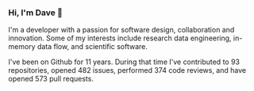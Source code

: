### Hi, I'm Dave 👋

I'm a developer with a passion for software design, collaboration and innovation. Some of my interests include research data engineering, in-memory data flow, and scientific software.

I've been on Github for 11 years. During that time I've contributed to 93 repositories, opened 482 issues, performed 374 code reviews, and have opened 573 pull requests.
